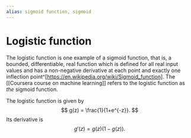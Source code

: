 ```yaml
---
alias: sigmoid function, sigmoid
---
```

# Logistic function

The logistic function is one example of a sigmoid function, that is,  a bounded, differentiable, real function which is defined for all real input values and has a non-negative derivative at each point and exactly one inflection point^[https://en.wikipedia.org/wiki/Sigmoid_function]. The [[Coursera course on machine learning]] refers to the logistic function as *the* sigmoid function.

The logistic function is given by
$$
	g(z) = \frac{1}{1+e^{-z}}.
$$
Its derivative is
$$
	g'(z) = g(z)(1-g(z)).
$$